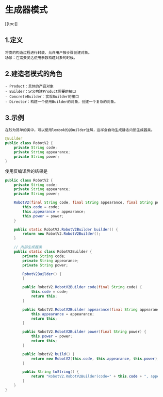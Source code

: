 # 生成器模式
[[toc]]
## 1.定义
    将类的构造过程进行封装，允许用户按步骤创建对象。
    场景：在需要灵活使用参数构建对象的时候。 
## 2.建造者模式的角色
    - Product：具体的产品对象
    - Builder：定义构建Product需要的接口
    - ConcreteBuilder：实现Builder的接口
    - Director：构建一个使用Builder的对象，创建一个复杂的对象。
## 3.示例
    在较为简单的类中，可以使用lombok的@Builder注解，这样会自动生成静态内部生成器类。
```java
@Builder
public class RobotV2 {
    private String code;
    private String appearance;
    private String power;
}
```
使用反编译后的结果是
```java
public class RobotV2 {
    private String code;
    private String appearance;
    private String power;

    RobotV2(final String code, final String appearance, final String power) {
        this.code = code;
        this.appearance = appearance;
        this.power = power;
    }

    public static RobotV2.RobotV2Builder builder() {
        return new RobotV2.RobotV2Builder();
    }

    // 内部生成器类
    public static class RobotV2Builder {
        private String code;
        private String appearance;
        private String power;

        RobotV2Builder() {
        }

        public RobotV2.RobotV2Builder code(final String code) {
            this.code = code;
            return this;
        }

        public RobotV2.RobotV2Builder appearance(final String appearance) {
            this.appearance = appearance;
            return this;
        }

        public RobotV2.RobotV2Builder power(final String power) {
            this.power = power;
            return this;
        }

        public RobotV2 build() {
            return new RobotV2(this.code, this.appearance, this.power);
        }

        public String toString() {
            return "RobotV2.RobotV2Builder(code=" + this.code + ", appearance=" + this.appearance + ", power=" + this.power + ")";
        }
    }
}

```